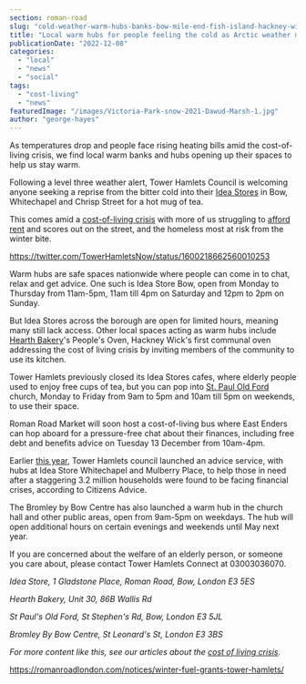 ```yaml
---
section: roman-road
slug: "cold-weather-warm-hubs-banks-bow-mile-end-fish-island-hackney-wick-globe-town"
title: "Local warm hubs for people feeling the cold as Arctic weather moves in"
publicationDate: "2022-12-08"
categories: 
  - "local"
  - "news"
  - "social"
tags: 
  - "cost-living"
  - "news"
featuredImage: "/images/Victoria-Park-snow-2021-Dawud-Marsh-1.jpg"
author: "george-hayes"
---
```


As temperatures drop and people face rising heating bills amid the cost-of-living crisis, we find local warm banks and hubs opening up their spaces to help us stay warm.

Following a level three weather alert, Tower Hamlets Council is welcoming anyone seeking a reprise from the bitter cold into their [Idea Stores](https://www.towerhamlets.gov.uk/lgnl/advice_and_benefits/cost-of-living/Help-with-staying-warm.aspx) in Bow, Whitechapel and Chrisp Street for a hot mug of tea.

This comes amid a [cost-of-living crisis](https://romanroadlondon.com/cost-living-crisis-small-businesses-tower-hamlets/) with more of us struggling to [afford rent](https://romanroadlondon.com/tower-hamlets-london-renters-union-protest-rent-increases-bow-december-2022/) and scores out on the street, and the homeless most at risk from the winter bite.

https://twitter.com/TowerHamletsNow/status/1600218662560010253

Warm hubs are safe spaces nationwide where people can come in to chat, relax and get advice. One such is Idea Store Bow, open from Monday to Thursday from 11am-5pm, 11am till 4pm on Saturday and 12pm to 2pm on Sunday.

But Idea Stores across the borough are open for limited hours, meaning many still lack access. Other local spaces acting as warm hubs include [Hearth Bakery](https://romanroadlondon.com/peoples-oven-hearth-bakery-hackney-wick/)'s People's Oven, Hackney Wick's first communal oven addressing the cost of living crisis by inviting members of the community to use its kitchen.

Tower Hamlets previously closed its Idea Stores cafes, where elderly people used to enjoy free cups of tea, but you can pop into [St. Paul Old Ford](https://romanroadlondon.com/events/candlelit-vinyasa-yoga-flow-st-pauls-old-ford/) church, Monday to Friday from 9am to 5pm and 10am till 5pm on weekends, to use their space.

Roman Road Market will soon host a cost-of-living bus where East Enders can hop aboard for a pressure-free chat about their finances, including free debt and benefits advice on Tuesday 13 December from 10am-4pm.

Earlier [this year](https://www.towerhamlets.gov.uk/News_events/2022/June-2022/Council-launches-new-advice-service-to-help-our-most-vulnerable-residents.aspx), Tower Hamlets council launched an advice service, with hubs at Idea Store Whitechapel and Mulberry Place, to help those in need after a staggering 3.2 million households were found to be facing financial crises, according to Citizens Advice.

The Bromley by Bow Centre has also launched a warm hub in the church hall and other public areas, open from 9am-5pm on weekdays. The hub will open additional hours on certain evenings and weekends until May next year.

If you are concerned about the welfare of an elderly person, or someone you care about, please contact Tower Hamlets Connect at 03003036070.

_Idea Store, 1 Gladstone Place, Roman Road, Bow, London E3 5ES_

_Hearth Bakery, Unit 30, 86B Wallis Rd_

_St Paul's Old Ford, St Stephen's Rd, Bow, London E3 5JL_

_Bromley By Bow Centre, St Leonard's St, London E3 3BS_

_For more content like this, see our articles about the [cost of living crisis](https://romanroadlondon.com/articles/cost-living/)._

https://romanroadlondon.com/notices/winter-fuel-grants-tower-hamlets/


